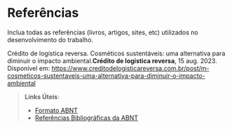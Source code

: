 # Referências

Inclua todas as referências (livros, artigos, sites, etc) utilizados no desenvolvimento do trabalho.

Crédito de logística reversa. Cosméticos sustentáveis: uma alternativa para diminuir o impacto ambiental.**Crédito de logística reversa**, 15 aug. 2023. Disponível em: https://www.creditodelogisticareversa.com.br/post/m-cosmeticos-sustentaveis-uma-alternativa-para-diminuir-o-impacto-ambiental

> **Links Úteis**:
> - [Formato ABNT](https://www.normastecnicas.com/abnt/trabalhos-academicos/referencias/)
> - [Referências Bibliográficas da ABNT](https://comunidade.rockcontent.com/referencia-bibliografica-abnt/)
